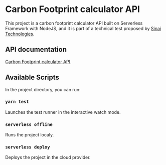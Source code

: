 # Carbon Footprint calculator API

This project is a carbon footprint calculator API built on Serverless Framework with NodeJS, and it is part of a technical test proposed by [Sinai Technologies](https://www.sinaitechnologies.com/).

## API documentation

[Carbon Footprint calculator API](https://app.swaggerhub.com/apis-docs/sina6/dev-sinai_api/V1).


## Available Scripts

In the project directory, you can run:

### `yarn test`

Launches the test runner in the interactive watch mode.

### `serverless offline`

Runs the project localy.

### `serverless deploy`

Deploys the project in the cloud provider.
